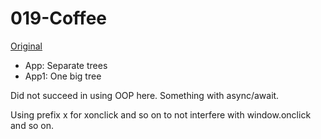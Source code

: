 # 019-Coffee

[Original](https://hyf-github.netlify.com/)

* App: Separate trees
* App1: One big tree

Did not succeed in using OOP here.
Something with async/await.

Using prefix x for xonclick and so on to not interfere with window.onclick and so on.